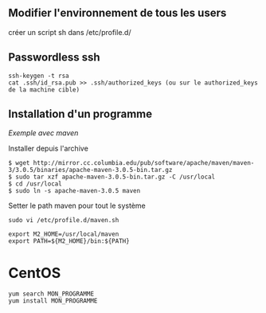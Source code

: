 Modifier l'environnement de tous les users
---
créer un script sh dans /etc/profile.d/

Passwordless ssh
---
```
ssh-keygen -t rsa
cat .ssh/id_rsa.pub >> .ssh/authorized_keys (ou sur le authorized_keys de la machine cible)
```

Installation d'un programme
---
*Exemple avec maven*

Installer depuis l'archive
```
$ wget http://mirror.cc.columbia.edu/pub/software/apache/maven/maven-3/3.0.5/binaries/apache-maven-3.0.5-bin.tar.gz
$ sudo tar xzf apache-maven-3.0.5-bin.tar.gz -C /usr/local
$ cd /usr/local
$ sudo ln -s apache-maven-3.0.5 maven
```

Setter le path maven pour tout le système
```
sudo vi /etc/profile.d/maven.sh
```

```
export M2_HOME=/usr/local/maven
export PATH=${M2_HOME}/bin:${PATH}
```


CentOS
===
```
yum search MON_PROGRAMME
yum install MON_PROGRAMME
```
